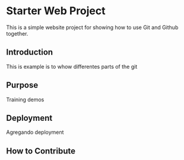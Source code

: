 # Starter Web Project

This is a simple website project for showing how to use Git and Github together.

## Introduction

This is example is to whow differentes parts of the git 

## Purpose

Training demos

## Deployment

Agregando deployment

## How to Contribute